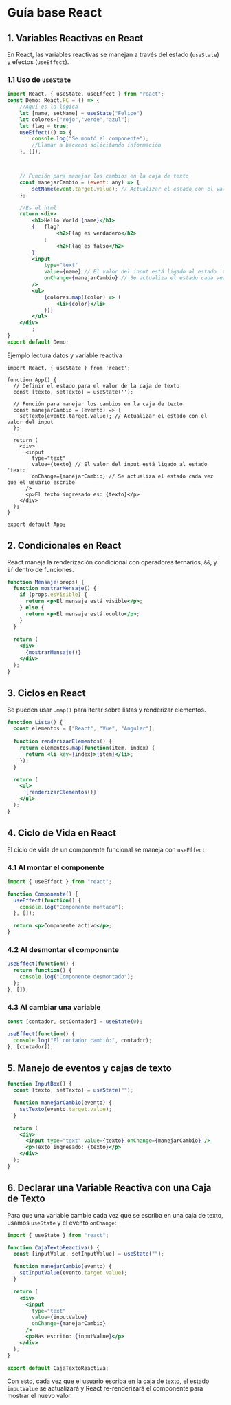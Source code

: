 # Guía base React

## 1. Variables Reactivas en React
En React, las variables reactivas se manejan a través del estado (`useState`) y efectos (`useEffect`).

### 1.1 Uso de `useState`
```jsx
import React, { useState, useEffect } from "react";
const Demo: React.FC = () => {
    //Aquí es la lógica
    let [name, setName] = useState("Felipe")
    let colores=["rojo","verde","azul"];
    let flag = true;
    useEffect(() => {
        console.log("Se montó el componente");
        //Llamar a backend solicitando información
    }, []);



    // Función para manejar los cambios en la caja de texto
    const manejarCambio = (event: any) => {
        setName(event.target.value); // Actualizar el estado con el valor del input
    };

    //Es el html
    return <div>
        <h1>Hello World {name}</h1>
        {   flag? 
                <h2>Flag es verdadero</h2>
            :
                <h2>Flag es falso</h2>
        }
        <input
            type="text"
            value={name} // El valor del input está ligado al estado 'texto'
            onChange={manejarCambio} // Se actualiza el estado cada vez que el usuario escribe
        />
        <ul>
            {colores.map((color) => (
                <li>{color}</li>
            ))}
        </ul>
    </div>
        ;
}
export default Demo;
```
Ejemplo lectura datos y variable reactiva
```
import React, { useState } from 'react';

function App() {
  // Definir el estado para el valor de la caja de texto
  const [texto, setTexto] = useState('');

  // Función para manejar los cambios en la caja de texto
  const manejarCambio = (evento) => {
    setTexto(evento.target.value); // Actualizar el estado con el valor del input
  };

  return (
    <div>
      <input 
        type="text" 
        value={texto} // El valor del input está ligado al estado 'texto'
        onChange={manejarCambio} // Se actualiza el estado cada vez que el usuario escribe
      />
      <p>El texto ingresado es: {texto}</p>
    </div>
  );
}

export default App;
```
## 2. Condicionales en React
React maneja la renderización condicional con operadores ternarios, `&&`, y `if` dentro de funciones.

```jsx
function Mensaje(props) {
  function mostrarMensaje() {
    if (props.esVisible) {
      return <p>El mensaje está visible</p>;
    } else {
      return <p>El mensaje está oculto</p>;
    }
  }
  
  return (
    <div>
      {mostrarMensaje()}
    </div>
  );
}
```

## 3. Ciclos en React
Se pueden usar `.map()` para iterar sobre listas y renderizar elementos.

```jsx
function Lista() {
  const elementos = ["React", "Vue", "Angular"];
  
  function renderizarElementos() {
    return elementos.map(function(item, index) {
      return <li key={index}>{item}</li>;
    });
  }

  return (
    <ul>
      {renderizarElementos()}
    </ul>
  );
}
```

## 4. Ciclo de Vida en React
El ciclo de vida de un componente funcional se maneja con `useEffect`.

### 4.1 Al montar el componente
```jsx
import { useEffect } from "react";

function Componente() {
  useEffect(function() {
    console.log("Componente montado");
  }, []);

  return <p>Componente activo</p>;
}
```

### 4.2 Al desmontar el componente
```jsx
useEffect(function() {
  return function() {
    console.log("Componente desmontado");
  };
}, []);
```

### 4.3 Al cambiar una variable
```jsx
const [contador, setContador] = useState(0);

useEffect(function() {
  console.log("El contador cambió:", contador);
}, [contador]);
```

## 5. Manejo de eventos y cajas de texto
```jsx
function InputBox() {
  const [texto, setTexto] = useState("");

  function manejarCambio(evento) {
    setTexto(evento.target.value);
  }

  return (
    <div>
      <input type="text" value={texto} onChange={manejarCambio} />
      <p>Texto ingresado: {texto}</p>
    </div>
  );
}
```

## 6. Declarar una Variable Reactiva con una Caja de Texto
Para que una variable cambie cada vez que se escriba en una caja de texto, usamos `useState` y el evento `onChange`:

```jsx
import { useState } from "react";

function CajaTextoReactiva() {
  const [inputValue, setInputValue] = useState("");

  function manejarCambio(evento) {
    setInputValue(evento.target.value);
  }

  return (
    <div>
      <input 
        type="text" 
        value={inputValue} 
        onChange={manejarCambio} 
      />
      <p>Has escrito: {inputValue}</p>
    </div>
  );
}

export default CajaTextoReactiva;
```

Con esto, cada vez que el usuario escriba en la caja de texto, el estado `inputValue` se actualizará y React re-renderizará el componente para mostrar el nuevo valor.


